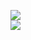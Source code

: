 [![](https://img.shields.io/badge/Made%20With-Github%20Spray-lightgrey.svg?style=for-the-badge&logo=github)](https://github.com/Annihil/github-spray#27424)  
[![](https://i.imgur.com/2DrTn0Z.gif)](https://github.com/Annihil/github-spray)